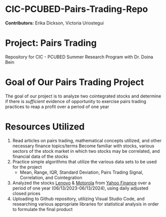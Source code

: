 # CIC-PCUBED-Pairs-Trading-Repo
**Contributors:** Erika Dickson, Victoria Uriostegui

# Project: Pairs Trading
Repository for CIC - PCUBED Summer Research Program with Dr. Doina Bein

# Goal of Our Pairs Trading Project
The goal of our project is to analyze two cointegrated stocks and determine if there is _sufficient_ evidence of opportunity to exercise pairs trading practices to reap a profit over a period of one year

# Resources Utilized
1. Read articles on pairs trading, mathematical concepts utilized, and other necessary finance topics/terms
Become familiar with stocks, various sectors of the stock market in which two stocks may be correlated, and financial data of the stocks 
2. Practice simple algorithms that utilize the various data sets to be used for the project
   - Mean, Range, IQR, Standard Deviation, Pairs Trading Signal, Correlation, and Cointegration
3. Analyzed the stocks [Lenovo](https://finance.yahoo.com/quote/LNVGF/history/?period1=1686614400&period2=1718236800) & <a href="https://finance.yahoo.com/quote/MSI/history/?period1=1686614400&period2=1718236800">Motorola</a> from [Yahoo Finance](https://finance.yahoo.com) over a period of one year (06/13/2023-06/13/2024), using daily adjusted closed prices
4. Uploading to Github repository, utilizing Visual Studio Code, and researching various appropriate libraries for statistical analysis in order to formulate the final product




